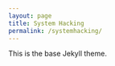 ```yaml
---
layout: page
title: System Hacking
permalink: /systemhacking/
---
```


This is the base Jekyll theme.

